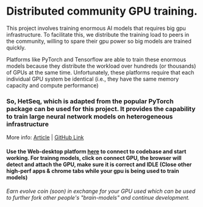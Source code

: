 # Distributed community GPU training.

This project involves training enormous AI models that requires big gpu infrastructure.
To facilitate this, we distribute the training load to peers in the community, willing to spare their gpu power so big models are trained quickly.

Platforms like PyTorch and Tensorflow are able to train these enormous models because they distribute the workload over hundreds (or thousands) of GPUs at the same time. Unfortunately, these platforms require that each individual GPU system be identical (i.e., they have the same memory capacity and compute performance)

### So, HetSeq, which is adapted from the popular PyTorch package can be used for this project. It provides the capability to train large neural network models on heterogeneous infrastructure


More info: 
[Article](https://towardsdatascience.com/training-bert-at-a-university-eedcf940c754) | [GitHub Link](https://github.com/yifding/hetseq)

#### Use the Web-desktop platform [here](https://brainproject.ai/webos) to connect to codebase and start working. For trainng models, click on connect GPU, the browser will detect and attach the GPU, make sure it is correct and IDLE (Close other high-perf apps & chrome tabs while your gpu is being used to train models)
###### Earn evolve coin (soon) in exchange for your GPU used which can be used to further fork other people's "brain-models" and continue development.
